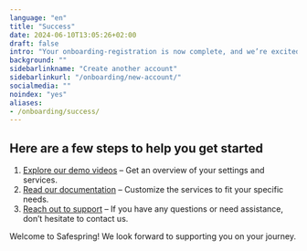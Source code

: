 ```yaml
---
language: "en"
title: "Success"
date: 2024-06-10T13:05:26+02:00
draft: false
intro: "Your onboarding-registration is now complete, and we’re excited to have you with us. You’re all set to start taking advantage of everything we offer."
background: ""
sidebarlinkname: "Create another account"
sidebarlinkurl: "/onboarding/new-account/"
socialmedia: ""
noindex: "yes"
aliases:
- /onboarding/success/
---
```


## Here are a few steps to help you get started

1.	[Explore our demo videos](/demo/) – Get an overview of your settings and services.
2.	[Read our documentation](https://docs.safespring.com/) – Customize the services to fit your specific needs.
3.	[Reach out to support](mailto:support@safespring.com) – If you have any questions or need assistance, don’t hesitate to contact us.

Welcome to Safespring! We look forward to supporting you on your journey.